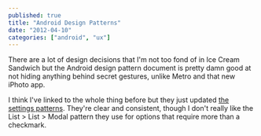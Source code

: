 ```yaml
---
published: true
title: "Android Design Patterns"
date: "2012-04-10"
categories: ["android", "ux"]
---
```

There are a lot of design decisions that I'm not too fond of in Ice Cream Sandwich but the Android design pattern document is pretty damn good at not hiding anything behind secret gestures, unlike Metro and that new iPhoto app.

I think I've linked to the whole thing before but they just updated [the settings patterns](http://developer.android.com/design/patterns/settings.html). They're clear and consistent, though I don't really like the List > List > Modal pattern they use for options that require more than a checkmark.
